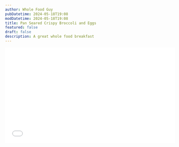 ```yaml
---
author: Whole Food Guy
pubDatetime: 2024-05-18T19:08
modDatetime: 2024-05-18T19:08
title: Pan Seared Crispy Broccoli and Eggs
featured: false
draft: false
description: A great whole food breakfast
---
```

<iframe width="560" height="315" src="[https://www.youtube.com/embed/exaok6JTy5k?si=uvfbyh4KKkuX6vb\_](https://www.youtube.com/embed/exaok6JTy5k?si=uvfbyh4KKkuX6vb_)" title="YouTube video player" frameborder="0" allow="accelerometer; autoplay; clipboard-write; encrypted-media; gyroscope; picture-in-picture; web-share" referrerpolicy="strict-origin-when-cross-origin" allowfullscreen></iframe>